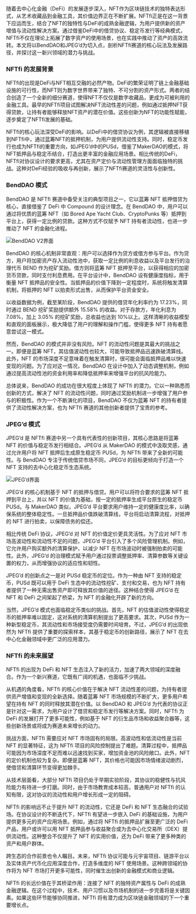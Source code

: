 随着去中心化金融（DeFi）的发展逐步深入，NFT作为区块链技术的独特表达形式，从艺术收藏品到金融工具，其价值边界正在不断扩展。NFTfi正是在这一背景下应运而生，结合了NFT的独特性与DeFi的成熟金融逻辑，为用户提供新的资产增值与流动性解决方案。通过借鉴DeFi中的借贷协议、稳定币发行等经典模式，NFTfi不仅在理论上拓展了数字资产的使用场景，也在实践中推动了资产的高效流转。本文将以BendDAO和JPEG’d为切入点，剖析NFTfi赛道的核心玩法及发展路径，并探讨这一新兴领域的潜力与挑战。

### NFTfi 的发展背景
NFTfi的出现是DeFi与NFT相互交融的必然产物。DeFi的繁荣证明了链上金融基础设施的可行性，而NFT则为数字世界带来了独特、不可分割的资产形式。两者的结合创造了一个全新的细分赛道，使得NFT不仅仅是数字收藏品，更成为可被利用的金融工具。最早的NFTfi项目试图解决NFT流动性差的问题，例如通过抵押NFT获得贷款，让持有者能够释放NFT资产的潜在价值。这些创新为NFT的功能性赋能，逐步奠定了NFTfi发展的基础。

NFTfi的核心玩法深受DeFi的影响。以DeFi中的借贷协议为例，其逻辑被直接移植到NFTfi中，通过蓝筹NFT的抵押机制，为用户提供流动性支持。同时，稳定币发行也成为NFTfi的重要方向，如JPEG’d中的PUSd，借鉴了MakerDAO的模式，将NFT抵押品与稳定币结合，打造出更丰富的金融应用场景。相比传统的DeFi，NFTfi对协议设计的要求更高，尤其在资产定价与流动性管理方面面临独特的挑战。这种对DeFi经验的吸收与再创新，展示了NFTfi赛道的灵活性与创新性。

### BendDAO 模式
BendDAO 是 NFTfi 赛道中备受关注的典型项目之一，它以蓝筹 NFT 抵押借贷为核心，直接借鉴了 DeFi 中 Compound 的设计理念。在 BendDAO 中，用户可以通过将优质的蓝筹 NFT（如 Bored Ape Yacht Club、CryptoPunks 等）抵押到平台上，获得一定比例的贷款。这种方式不仅赋予 NFT 持有者流动性，也进一步推动了 NFT 的金融化进程。

![BendDAO V2界面](https://github.com/user-attachments/assets/f5155b14-cff3-45e0-acec-a8202ec1a629)

BendDAO 的核心机制非常直观：用户可以选择作为贷方或借方参与平台。作为贷方，用户将加密资产存入流动性池中，获取一定比例的利息收益以及平台发行的治理代币 BEND 作为挖矿奖励。借方则将蓝筹 NFT 抵押至平台，以获得相应的加密货币贷款，同时支付利息费用。在平台设计中，BendDAO 设有健康度指标，用于衡量 NFT 抵押品的安全性。当抵押品的价值下降到一定程度时，系统将触发清算机制，将抵押的 NFT 以拍卖形式出售，从而保护平台资金安全。

以收益数据为例，截至某阶段，BendDAO 提供的借贷年化利率约为 17.23%，同时通过 BEND 挖矿奖励提供额外 15.58% 的收益。对于存款方，年化利息为 7.08%，加上 3.05% 的挖矿奖励，总收益也达到 10%以上。这样清晰的收益模型和直观的面板展示，极大降低了用户的理解和操作门槛，使得更多 NFT 持有者愿意尝试这一模式。

然而，BendDAO 的模式并非没有风险。NFT 的流动性问题是其最大的挑战之一。即便是蓝筹 NFT，其估值波动性也较大，可能导致抵押品迅速跌破清算线。此外，NFT 的市场深度不足意味着在触发清算时，很可能会面临抵押品难以快速变现的问题。为了应对这一情况，BendDAO 在设计中加入了动态调整机制，例如通过提高流动性池的资金利用率和降低抵押率来增强平台的抗风险能力。

总体说来，BendDAO 的成功在很大程度上体现了 NFTfi 的潜力。它以一种熟悉而创新的方式，解决了 NFT 的流动性问题，同时通过奖励机制进一步增强了用户参与的积极性。作为一个不断演化的项目，BendDAO 不仅为蓝筹 NFT 的持有者提供了流动性解决方案，也为 NFTfi 赛道的其他创新者提供了宝贵的参考。

### JPEG’d 模式
JPEG’d 是 NFTfi 赛道中另一个具有代表性的创新项目，其核心思路是将蓝筹 NFT 的价值与稳定币发行相结合。JPEG’d 从 MakerDAO 的模式中汲取灵感，通过允许用户将 NFT 抵押后生成原生稳定币 PUSd，为 NFTfi 带来了全新的可能性。与 BendDAO 专注于传统借贷市场不同，JPEG’d 的目标更倾向于打造一个 NFT 支持的去中心化稳定币生态系统。

![JPEG’d界面](https://github.com/user-attachments/assets/d0e90311-e1a9-4fe9-a282-d3b2081495ef)

JPEG’d 的核心机制基于 NFT 的抵押与借贷。用户可以将符合要求的蓝筹 NFT 抵押到平台上，并以 NFT 的价值为基础，按一定的抵押率生成平台原生的稳定币 PUSd。与 MakerDAO 类似，JPEG’d 平台要求用户维持一定的健康度比率，以确保系统的整体稳定性。一旦抵押品价值跌破清算线，平台将启动清算流程，对抵押的 NFT 进行拍卖，以保障债务的偿还。

相比传统 DeFi 协议，JPEG’d 对 NFT 的价值定价更具灵活性。为了应对 NFT 市场高波动性和流动性不足的问题，JPEG’d 平台引入了多个风险管理机制。例如，它允许用户购买额外的清算保护，以减少 NFT 在市场波动时被强制拍卖的可能性。此外，JPEG’d 的治理模式赋予用户通过投票调整抵押率、清算参数等关键设置的权力，从而增强协议的适应性和韧性。

JPEG’d 的创新点之一是对 PUSd 稳定币的定位。作为一种由 NFT 支持的稳定币，PUSd 既可以用于 DeFi 生态中的流动性挖矿、支付和交易，也为 NFT 持有者提供了一种无需出售资产即可释放其价值的途径。这种结合使得 JPEG’d 在 NFT 和 DeFi 之间架起了桥梁，为 NFT 的金融化开辟了新的方向。

当然，JPEG’d 模式也面临稳定币类似的挑战。首先，NFT 的估值波动性使得稳定币的抵押率难以固定，这对系统的清算机制提出了更高要求。其次，PUSd 作为一种新型稳定币，其流动性和市场接受度仍需要时间培育。不过，JPEG’d 的出现依然为 NFTfi 提供了重要的探索样本，其基于稳定币的创新路径，展示了 NFT 在去中心化金融领域中更广泛的应用潜力。

### NFTfi 的未来展望
NFTfi 的出现为 DeFi 和 NFT 生态注入了新的活力，加速了两大领域的深度融合。作为一个新兴赛道，它既有广阔的机遇，也面临不少挑战。

从机遇的角度看，NFTfi 的核心价值在于解决 NFT 流动性差的问题，为持有者提供资产增值和变现的全新选择。随着蓝筹 NFT 市场规模的不断扩大，更多用户希望在持有 NFT 的同时释放其潜在价值。以 BendDAO 和 JPEG’d 为代表的协议正是针对这一需求，为用户设计了借贷和稳定币发行等解决方案。同时，NFTfi 为 DeFi 的发展打开了更多可能性，例如基于 NFT 的衍生品市场和收益聚合器等，这些创新场景或将成为赛道未来增长的动力。

挑战方面，NFTfi 需要应对 NFT 市场固有的局限。高波动性和低流动性是当前 NFT 的显著特征，这为 NFTfi 项目的风险控制提出了难题。清算过程中，抵押品可能因为市场深度不足而难以迅速找到买家，增加资金池的风险敞口。此外，NFT 的定价机制也较为复杂。即便是蓝筹 NFT，其价格也可能因市场情绪波动剧烈，使借贷和清算环节变得更加棘手。

从技术层面看，大部分 NFTfi 项目仍处于早期实验阶段，其协议的稳健性与抗风险能力有待进一步打磨。同时，由于市场教育成本较高，普通用户对 NFTfi 的认知有限，这对协议的流动性和用户增长形成一定的阻碍。

NFTfi 的影响远不止于提升 NFT 的流动性，它还是 DeFi 和 NFT 生态融合的试验场。在协议设计的不断迭代下，NFTfi 有望进一步嵌入 DeFi 的基础设施，为用户提供更多元的资产应用场景。例如，通过将 NFTfi 的抵押品扩展至更广泛的 DeFi 产品，用户或许可以用 NFT 抵押品参与收益聚合或为去中心化交易所（DEX）提供流动性。这种整合不仅提升了 NFT 的实用价值，还为 DeFi 带来了更多种类的资产和用户群体。

跨生态的合作前景也令人瞩目。未来，NFTfi 协议可能与元宇宙项目、链游平台以及实体资产代币化应用深度合作，打造多维度的 NFT 使用场景。这种跨领域的协作将为 NFT 市场打开更多可能性，同时催生出创新的金融模式和商业逻辑。

NFTfi 的长远价值在于其桥梁作用：连接了 NFT 的独特资产属性与 DeFi 的成熟金融逻辑。在这个过程中，技术、用户习惯以及市场机制的进一步完善将是关键因素。如果这些环节能够协同推进，NFTfi 将有潜力成为区块链金融领域的下一个重要增长点。
